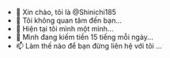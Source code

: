 - 👋 Xin chào, tôi là @Shinichi185
- 👀 Tôi không quan tâm đến bạn...
- 🌱 Hiện tại tôi mình một mình...
- 💞️ Mình đang kiếm tiền 15 tiếng mỗi ngày...
- 📫 Làm thế nào để bạn đừng liên hệ với tôi ...
<!---
Shinichi185/Shinichi185 is a ✨ special ✨ repository because its `README.md` (this file) appears on your GitHub profile.
You can click the Preview link to take a look at your changes.
--->
